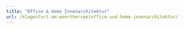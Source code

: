 ```yaml
---
title: "Office & Home Innenarchitektur"
url: /klagenfurt-am-woerthersee/office-und-home-innenarchitektur/
---
```

